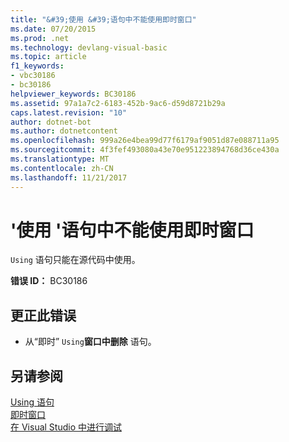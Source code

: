 ```yaml
---
title: "&#39;使用 &#39;语句中不能使用即时窗口"
ms.date: 07/20/2015
ms.prod: .net
ms.technology: devlang-visual-basic
ms.topic: article
f1_keywords:
- vbc30186
- bc30186
helpviewer_keywords: BC30186
ms.assetid: 97a1a7c2-6183-452b-9ac6-d59d8721b29a
caps.latest.revision: "10"
author: dotnet-bot
ms.author: dotnetcontent
ms.openlocfilehash: 999a26e4bea99d77f6179af9051d87e088711a95
ms.sourcegitcommit: 4f3fef493080a43e70e951223894768d36ce430a
ms.translationtype: MT
ms.contentlocale: zh-CN
ms.lasthandoff: 11/21/2017
---
```

# <a name="39using39-statements-are-not-valid-in-the-immediate-window"></a>&#39;使用 &#39;语句中不能使用即时窗口
`Using` 语句只能在源代码中使用。  
  
 **错误 ID：** BC30186  
  
## <a name="to-correct-this-error"></a>更正此错误  
  
-   从“即时” `Using`**窗口中删除** 语句。  
  
## <a name="see-also"></a>另请参阅  
 [Using 语句](../../visual-basic/language-reference/statements/using-statement.md)  
 [即时窗口](/visualstudio/ide/reference/immediate-window)  
 [在 Visual Studio 中进行调试](/visualstudio/debugger/debugging-in-visual-studio)
